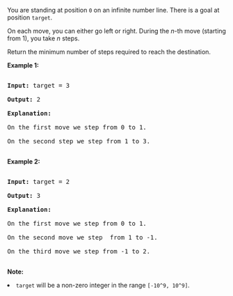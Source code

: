 You are standing at position `` 0 `` on an infinite number line. There is a goal at position `` target ``.

On each move, you can either go left or right. During the _n_-th move (starting from 1), you take _n_ steps.

Return the minimum number of steps required to reach the destination.

__Example 1:__  

<pre>
<b>Input:</b> target = 3
<b>Output:</b> 2
<b>Explanation:</b>
On the first move we step from 0 to 1.
On the second step we step from 1 to 3.
</pre>

__Example 2:__  

<pre>
<b>Input:</b> target = 2
<b>Output:</b> 3
<b>Explanation:</b>
On the first move we step from 0 to 1.
On the second move we step  from 1 to -1.
On the third move we step from -1 to 2.
</pre>

__Note:__  
<li><code>target</code> will be a non-zero integer in the range <code>[-10^9, 10^9]</code>.</li>